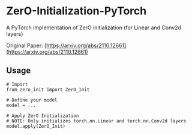# ZerO-Initialization-PyTorch
A PyTorch implementation of ZerO initialization (for Linear and Conv2d layers)

Original Paper: [https://arxiv.org/abs/2110.12661](https://arxiv.org/abs/2110.12661)


## Usage
```
# Import
from zero_init import ZerO_Init

# Define your model
model = ...

# Apply ZerO Initialization
# NOTE: Only initializes torch.nn.Linear and torch.nn.Conv2d layers
model.apply(ZerO_Init)
```
